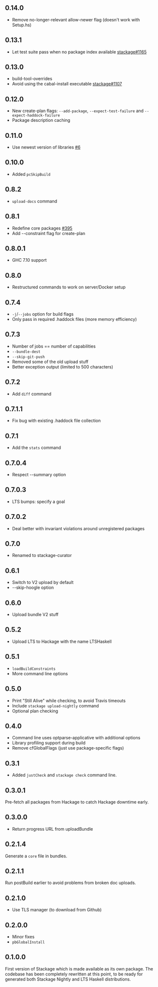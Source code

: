 ## 0.14.0

* Remove no-longer-relevant allow-newer flag (doesn't work with Setup.hs)

## 0.13.1

* Let test suite pass when no package index available [stackage#1165](https://github.com/fpco/stackage/issues/1165)

## 0.13.0

* build-tool-overrides
* Avoid using the cabal-install executable [stackage#1107](https://github.com/fpco/stackage/issues/1107)

## 0.12.0

* New create-plan flags: `--add-package`, `--expect-test-failure` and `--expect-haddock-failure`
* Package description caching

## 0.11.0

* Use newest version of libraries [#6](https://github.com/fpco/stackage-curator/issues/6)

## 0.10.0

* Added `pcSkipBuild`

## 0.8.2

* `upload-docs` command

## 0.8.1

* Redefine core packages [#395](https://github.com/fpco/stackage/issues/395)
* Add --constraint flag for create-plan

## 0.8.0.1

* GHC 7.10 support

## 0.8.0

* Restructured commands to work on server/Docker setup

## 0.7.4

* `-j`/`--jobs` option for build flags
* Only pass in required .haddock files (more memory efficiency)

## 0.7.3

* Number of jobs == number of capabilities
* `--bundle-dest`
* `--skip-git-push`
* Removed some of the old upload stuff
* Better exception output (limited to 500 characters)

## 0.7.2

* Add `diff` command

## 0.7.1.1

* Fix bug with existing .haddock file collection

## 0.7.1

* Add the `stats` command

## 0.7.0.4

* Respect --summary option

## 0.7.0.3

* LTS bumps: specify a goal

## 0.7.0.2

* Deal better with invariant violations around unregistered packages

## 0.7.0

* Renamed to stackage-curator

## 0.6.1

* Switch to V2 upload by default
* --skip-hoogle option

## 0.6.0

* Upload bundle V2 stuff

## 0.5.2

* Upload LTS to Hackage with the name LTSHaskell

## 0.5.1

* `loadBuildConstraints`
* More command line options

## 0.5.0

* Print "Still Alive" while checking, to avoid Travis timeouts
* Include `stackage upload-nightly` command
* Optional plan checking

## 0.4.0

* Command line uses optparse-applicative with additional options
* Library profiling support during build
* Remove cfGlobalFlags (just use package-specific flags)

## 0.3.1

* Added `justCheck` and `stackage check` command line.

## 0.3.0.1

Pre-fetch all packages from Hackage to catch Hackage downtime early.

## 0.3.0.0

* Return progress URL from uploadBundle

## 0.2.1.4

Generate a `core` file in bundles.

## 0.2.1.1

Run postBuild earlier to avoid problems from broken doc uploads.

## 0.2.1.0

* Use TLS manager (to download from Github)

## 0.2.0.0

* Minor fixes
* `pbGlobalInstall`

## 0.1.0.0

First version of Stackage which is made available as its own package. The
codebase has been completely rewritten at this point, to be ready for generated
both Stackage Nightly and LTS Haskell distributions.
